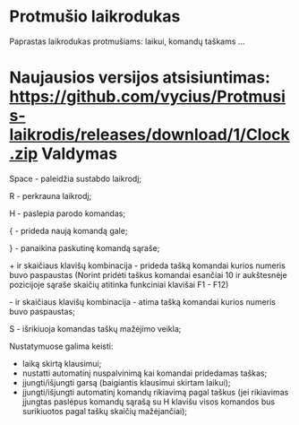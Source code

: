 Protmušio laikrodukas
===================
Paprastas laikrodukas protmušiams: laikui, komandų taškams ... 

Naujausios versijos atsisiuntimas: https://github.com/vycius/Protmusis-laikrodis/releases/download/1/Clock.zip
Valdymas
===================
Space - paleidžia sustabdo laikrodį;

R - perkrauna laikrodį;

H - paslepia parodo komandas;

{ - prideda naują komandą gale;

} - panaikina paskutinę komandą sąraše;

\+ ir skaičiaus klavišų kombinacija - prideda tašką komandai kurios numeris buvo paspaustas (Norint pridėti taškus komandai esančiai 10 ir aukštesnėje pozicijoje sąraše skaičių atitinka funkciniai klavišai F1 - F12)

\- ir skaičiaus klavišų kombinacija - atima tašką komandai kurios numeris buvo paspaustas;

S - išrikiuoja komandas taškų mažėjimo veikla;

Nustatymuose galima keisti:
* laiką skirtą klausimui;
* nustatti automatinį nuspalvinimą kai komandai pridedamas taškas;
* įjungti/išjungti garsą (baigiantis klausimui skirtam laikui);
* įjungti/išjungti automatinį komandų rikiavimą pagal taškus (jei rikiavimas įjungtas paslėpus komandų sąrašą su H klavišu visos komandos bus surikiuotos pagal taškų skaičių mažėjančiai);


